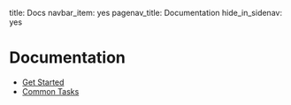 title: Docs
navbar_item: yes
pagenav_title: Documentation
hide_in_sidenav: yes

# Documentation

- [Get Started](category:/start)
- [Common Tasks](category:/howto#common)

<!--
- [Get Started](category:#get-started)
- [Concepts](category:#core-concept)
- [Tools](category:#tool)
- [Reference](category:#reference)
- [Popular guides](category:/docs/guides/#popular)
-->
